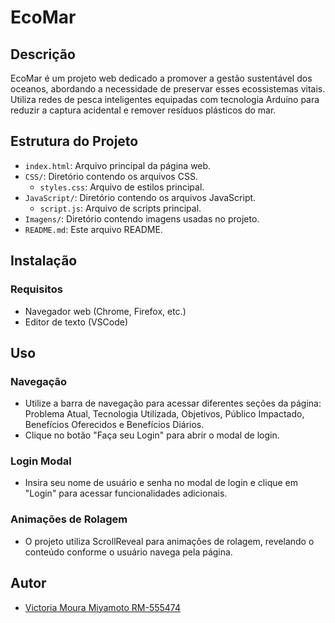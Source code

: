 # EcoMar

## Descrição
EcoMar é um projeto web dedicado a promover a gestão sustentável dos oceanos, abordando a necessidade de preservar esses ecossistemas vitais. Utiliza redes de pesca inteligentes equipadas com tecnologia Arduino para reduzir a captura acidental e remover resíduos plásticos do mar.

## Estrutura do Projeto
- `index.html`: Arquivo principal da página web.
- `CSS/`: Diretório contendo os arquivos CSS.
  - `styles.css`: Arquivo de estilos principal.
- `JavaScript/`: Diretório contendo os arquivos JavaScript.
  - `script.js`: Arquivo de scripts principal.
- `Imagens/`: Diretório contendo imagens usadas no projeto.
- `README.md`: Este arquivo README.

## Instalação
### Requisitos
- Navegador web (Chrome, Firefox, etc.)
- Editor de texto (VSCode)

## Uso
### Navegação
- Utilize a barra de navegação para acessar diferentes seções da página: Problema Atual, Tecnologia Utilizada, Objetivos, Público Impactado, Benefícios Oferecidos e Benefícios Diários.
- Clique no botão "Faça seu Login" para abrir o modal de login.

### Login Modal
- Insira seu nome de usuário e senha no modal de login e clique em "Login" para acessar funcionalidades adicionais.

### Animações de Rolagem
- O projeto utiliza ScrollReveal para animações de rolagem, revelando o conteúdo conforme o usuário navega pela página.

## Autor
- [Victoria Moura Miyamoto RM-555474](https://github.com/VicxMoura/GS-Web-Development)
